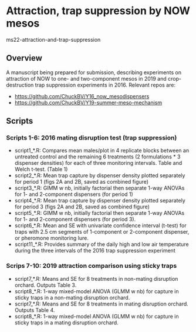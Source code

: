 # Attraction, trap suppression by NOW mesos

ms22-attraction-and-trap-suppression

## Overview

A manuscript being prepared for submission, describing experiments on 
attraction of NOW to one- and two-component mesos in 2019 and crop-destruction 
trap suppression experiments in 2016. Relevant repos are:
 - https://github.com/ChuckBV/Y16_now_mesodispensers
 - https://github.com/ChuckBV/Y19-summer-meso-mechanism

## Scripts

### Scripts 1-6: 2016 mating disruption test (trap suppression)
 - script1_*.R: Compares mean males/plot in 4 replicate blocks between
 an untreated control and the remaining 6 treatments (2 formulations * 3 
 dispenser densities) for each of three monitoring intervals. Table and 
 Welch t-test. (Table 1)
 - script2_*.R: Mean trap capture by dispenser density plotted separately
 for period 1 (figs 2A and 2B, saved as combined figure)
 - script3_*.R: GlMM w nb, initially factorial then separate 1-way ANOVAs
 for 1- and 2-component dispensers (for period 1)
 - script4_*.R: Mean trap capture by dispenser density plotted separately
 for period 3 (figs 2A and 2B, saved as combined figure)
 - script5_*.R: GlMM w nb, initially factorial then separate 1-way ANOVAs
 for 1- and 2-component dispensers (for period 3).
 - script6_*.R: Mean and SE with univariate confidence interval (t-test)
 for traps with 2.5 cm segments of 1-component or 2-component dispenser,
 or pheromone monitoring lure.
 - script11_*.R: Provides summary of the daily high and low air temperature
 during the three intervals of the 2016 trap suppression experiment
 
### Scrips 7-10: 2019 attraction comparison using sticky traps
 - script7_*.R: Means and SE for 8 treatments in non-mating disruption orchard. 
 Outputs Table 3.
 - script8_*.R: 1-way mixed-model ANOVA (GLMM w nb) for capture in sticky traps
 in a non-mating disruption orchard.
 - script7_*.R: Means and SE for 8 treatments in mating disruption orchard. 
 Outputs Table 4.
 - script8_*.R: 1-way mixed-model ANOVA (GLMM w nb) for capture in sticky traps
 in a mating disruption orchard.
 
